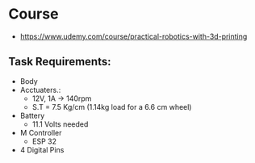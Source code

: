 # Course

- https://www.udemy.com/course/practical-robotics-with-3d-printing




## Task Requirements:

- Body
- Acctuaters.: 
	- 12V, 1A -> 140rpm
	- S.T = 7.5 Kg/cm (1.14kg load for a 6.6 cm wheel)
- Battery
	- 11.1 Volts needed
- M Controller
	- ESP 32
- 4 Digital Pins